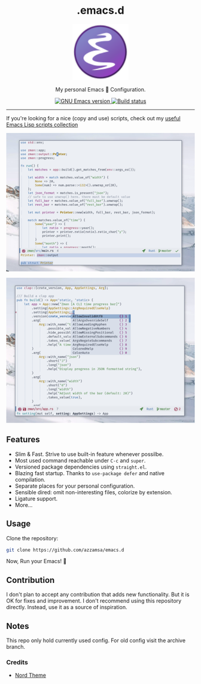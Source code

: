 <div align="center">
<h1>.emacs.d</h1>

<img src='https://raw.githubusercontent.com/azzamsa/emacs.d/master/assets/emacs-logo.svg' width=150px/>

My personal Emacs 📜 Configuration.

<a href="https://github.com/emacs-mirror/emacs/">
    <img src="https://img.shields.io/badge/GNU%20Emacs-29.0.50-blue" alt="GNU Emacs version" />
</a>

<a href="https://github.com/azzamsa/emacs.d/workflows/ci.yml">
    <img src="https://github.com/azzamsa/emacs.d/workflows/ci/badge.svg" alt="Build status" />
</a>

</div>

---

If you're looking for a nice (copy and use) scripts, check out my [useful Emacs Lisp scripts collection](https://azzamsa.com/n/scripts-el/)

<p align="center"><img src="assets/preview1.png"/></p>
<p align="center"><img src="assets/preview2.png"/></p>

## Features

- Slim & Fast. Strive to use built-in feature whenever possilbe.
- Most used command reachable under `C-c` and `super`.
- Versioned package dependencies using `straight.el`.
- Blazing fast startup. Thanks to `use-package defer` and native compilation.
- Separate places for your personal configuration.
- Sensible dired: omit non-interesting files, colorize by extension.
- Ligature support.
- More...

## Usage

Clone the repository:

``` bash
git clone https://github.com/azzamsa/emacs.d
```

Now, Run your Emacs! 🚀

## Contribution

I don't plan to accept any contribution that adds new functionality. But it is OK for fixes and improvement.
I don't recommend using this repository directly. Instead, use it as a source of inspiration.

## Notes

This repo only hold currently used config. For old config visit the archive branch.

### Credits

- [Nord Theme](https://www.nordtheme.com/)
